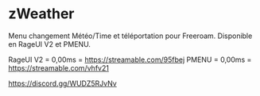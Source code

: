 # zWeather
Menu changement Météo/Time et téléportation pour Freeroam. Disponible en RageUI V2 et PMENU.

RageUI V2 = 0,00ms = https://streamable.com/95fbej
PMENU = 0,00ms = https://streamable.com/vhfv21

https://discord.gg/WUDZ5RJvNv
